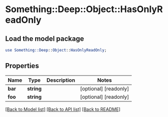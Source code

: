 # Something::Deep::Object::HasOnlyReadOnly

## Load the model package
```perl
use Something::Deep::Object::HasOnlyReadOnly;
```

## Properties
Name | Type | Description | Notes
------------ | ------------- | ------------- | -------------
**bar** | **string** |  | [optional] [readonly] 
**foo** | **string** |  | [optional] [readonly] 

[[Back to Model list]](../README.md#documentation-for-models) [[Back to API list]](../README.md#documentation-for-api-endpoints) [[Back to README]](../README.md)



